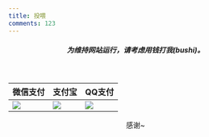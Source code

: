 ```yaml
---
title: 投喂
comments: 123
---
```


<style>
th{
color:var(--text-color);
}
</style>

<div style="text-align: center;">
<h5 ><strong>为维持网站运行，请考虑用钱打我(bushi)。</strong></h5>
<br/>

<table id="recommendtable" class="table">
<thead>
<tr>
<th>微信支付</th>
<th >支付宝</th>
<th>QQ支付</th>
</tr>
</thead>
<tbody>
<tr >
<td ><img class="aligncenter" src="https://pic.imgdb.cn/item/630aea3716f2c2beb1294251.jpg" /></td>
<td ><img class="aligncenter" src="https://pic.imgdb.cn/item/630aea6e16f2c2beb1295c1a.jpg" /></td>
<td ><img class="aligncenter" src="https://pic.imgdb.cn/item/630aea8016f2c2beb129632a.jpg" /></td>
</tr>
</tbody>
</table>
<p>感谢~</p>

</div>
